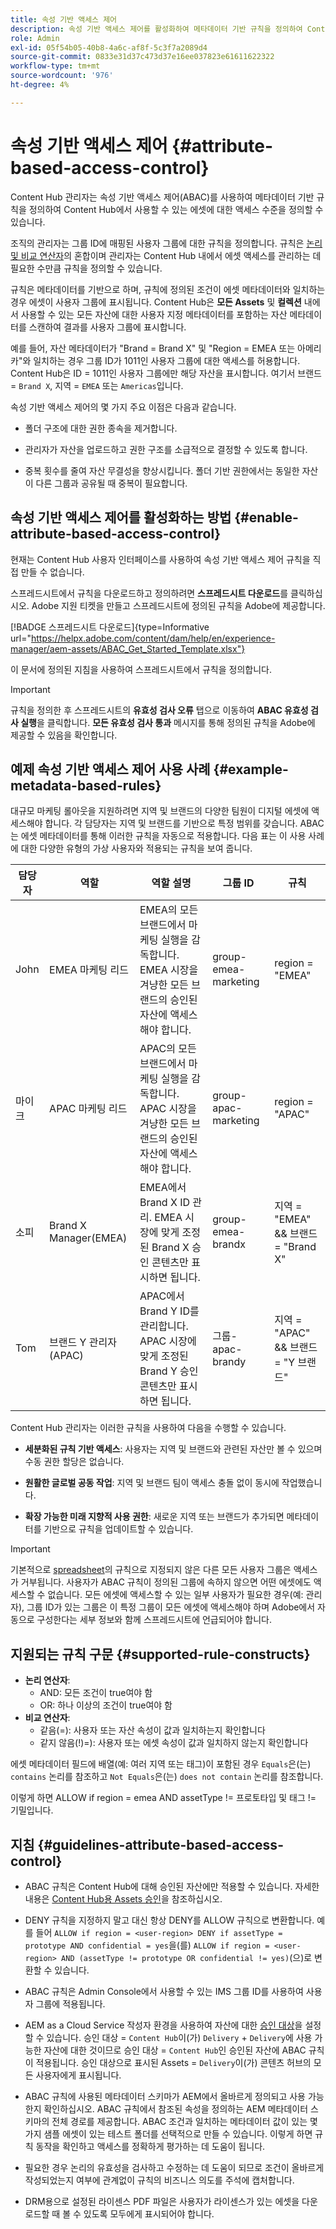 ```yaml
---
title: 속성 기반 액세스 제어
description: 속성 기반 액세스 제어를 활성화하여 메타데이터 기반 규칙을 정의하여 Content Hub에서 사용할 수 있는 에셋에 대한 액세스 수준을 정의하는 방법에 대해 알아봅니다
role: Admin
exl-id: 05f54b05-40b8-4a6c-af8f-5c3f7a2089d4
source-git-commit: 0833e31d37c473d37e16ee037823e61611622322
workflow-type: tm+mt
source-wordcount: '976'
ht-degree: 4%

---
```


# 속성 기반 액세스 제어 {#attribute-based-access-control}

Content Hub 관리자는 속성 기반 액세스 제어(ABAC)를 사용하여 메타데이터 기반 규칙을 정의하여 Content Hub에서 사용할 수 있는 에셋에 대한 액세스 수준을 정의할 수 있습니다.

조직의 관리자는 그룹 ID에 매핑된 사용자 그룹에 대한 규칙을 정의합니다. 규칙은 [논리 및 비교 연산자](#supported-rule-constructs)의 혼합이며 관리자는 Content Hub 내에서 에셋 액세스를 관리하는 데 필요한 수만큼 규칙을 정의할 수 있습니다.

규칙은 메타데이터를 기반으로 하며, 규칙에 정의된 조건이 에셋 메타데이터와 일치하는 경우 에셋이 사용자 그룹에 표시됩니다. Content Hub은 **모든 Assets** 및 **컬렉션** 내에서 사용할 수 있는 모든 자산에 대한 사용자 지정 메타데이터를 포함하는 자산 메타데이터를 스캔하여 결과를 사용자 그룹에 표시합니다.

예를 들어, 자산 메타데이터가 &quot;Brand = Brand X&quot; 및 &quot;Region = EMEA 또는 아메리카&quot;와 일치하는 경우 그룹 ID가 1011인 사용자 그룹에 대한 액세스를 허용합니다. Content Hub은 ID = 1011인 사용자 그룹에만 해당 자산을 표시합니다. 여기서 브랜드 = `Brand X`, 지역 = `EMEA` 또는 `Americas`입니다.

속성 기반 액세스 제어의 몇 가지 주요 이점은 다음과 같습니다.

* 폴더 구조에 대한 권한 종속을 제거합니다.

* 관리자가 자산을 업로드하고 권한 구조를 소급적으로 결정할 수 있도록 합니다.

* 중복 횟수를 줄여 자산 무결성을 향상시킵니다. 폴더 기반 권한에서는 동일한 자산이 다른 그룹과 공유될 때 중복이 필요합니다.

## 속성 기반 액세스 제어를 활성화하는 방법 {#enable-attribute-based-access-control}

현재는 Content Hub 사용자 인터페이스를 사용하여 속성 기반 액세스 제어 규칙을 직접 만들 수 없습니다.

스프레드시트에서 규칙을 다운로드하고 정의하려면 **스프레드시트 다운로드**&#x200B;를 클릭하십시오. Adobe 지원 티켓을 만들고 스프레드시트에 정의된 규칙을 Adobe에 제공합니다.

[!BADGE 스프레드시트 다운로드]{type=Informative url="https://helpx.adobe.com/content/dam/help/en/experience-manager/aem-assets/ABAC_Get_Started_Template.xlsx"}


이 문서에 정의된 지침을 사용하여 스프레드시트에서 규칙을 정의합니다.

>[!IMPORTANT]
>
> 규칙을 정의한 후 스프레드시트의 **유효성 검사 오류** 탭으로 이동하여 **ABAC 유효성 검사 실행**&#x200B;을 클릭합니다. **모든 유효성 검사 통과** 메시지를 통해 정의된 규칙을 Adobe에 제공할 수 있음을 확인합니다.

## 예제 속성 기반 액세스 제어 사용 사례 {#example-metadata-based-rules}

대규모 마케팅 롤아웃을 지원하려면 지역 및 브랜드의 다양한 팀원이 디지털 에셋에 액세스해야 합니다. 각 담당자는 지역 및 브랜드를 기반으로 특정 범위를 갖습니다. ABAC는 에셋 메타데이터를 통해 이러한 규칙을 자동으로 적용합니다. 다음 표는 이 사용 사례에 대한 다양한 유형의 가상 사용자와 적용되는 규칙을 보여 줍니다.

| 담당자 | 역할 | 역할 설명 | 그룹 ID | 규칙 |
|---------------------|----------------|-----------------|------------|------------|
| John | EMEA 마케팅 리드 | EMEA의 모든 브랜드에서 마케팅 실행을 감독합니다. EMEA 시장을 겨냥한 모든 브랜드의 승인된 자산에 액세스해야 합니다. | group-emea-marketing | region = &quot;EMEA&quot; |
| 마이크 | APAC 마케팅 리드 | APAC의 모든 브랜드에서 마케팅 실행을 감독합니다. APAC 시장을 겨냥한 모든 브랜드의 승인된 자산에 액세스해야 합니다. | group-apac-marketing | region = &quot;APAC&quot; |
| 소피 | Brand X Manager(EMEA) | EMEA에서 Brand X ID 관리. EMEA 시장에 맞게 조정된 Brand X 승인 콘텐츠만 표시하면 됩니다. | group-emea-brandx | 지역 = &quot;EMEA&quot; &amp;&amp; 브랜드 = &quot;Brand X&quot; |
| Tom | 브랜드 Y 관리자 (APAC) | APAC에서 Brand Y ID를 관리합니다. APAC 시장에 맞게 조정된 Brand Y 승인 콘텐츠만 표시하면 됩니다. | 그룹-apac-brandy | 지역 = &quot;APAC&quot; &amp;&amp; 브랜드 = &quot;Y 브랜드&quot; |

Content Hub 관리자는 이러한 규칙을 사용하여 다음을 수행할 수 있습니다.

* **세분화된 규칙 기반 액세스**: 사용자는 지역 및 브랜드와 관련된 자산만 볼 수 있으며 수동 권한 할당은 없습니다.

* **원활한 글로벌 공동 작업**: 지역 및 브랜드 팀이 액세스 충돌 없이 동시에 작업했습니다.

* **확장 가능한 미래 지향적 사용 권한**: 새로운 지역 또는 브랜드가 추가되면 메타데이터를 기반으로 규칙을 업데이트할 수 있습니다.

>[!IMPORTANT]
>
> 기본적으로 [spreadsheet](#enable-attribute-based-access-control)의 규칙으로 지정되지 않은 다른 모든 사용자 그룹은 액세스가 거부됩니다. 사용자가 ABAC 규칙이 정의된 그룹에 속하지 않으면 어떤 에셋에도 액세스할 수 없습니다. 모든 에셋에 액세스할 수 있는 일부 사용자가 필요한 경우(예: 관리자), 그룹 ID가 있는 그룹은 이 특정 그룹이 모든 에셋에 액세스해야 하며 Adobe에서 자동으로 구성한다는 세부 정보와 함께 스프레드시트에 언급되어야 합니다.


## 지원되는 규칙 구문 {#supported-rule-constructs}

* **논리 연산자**:
   * AND: 모든 조건이 true여야 함
   * OR: 하나 이상의 조건이 true여야 함
* **비교 연산자**:
   * 같음(=): 사용자 또는 자산 속성이 값과 일치하는지 확인합니다
   * 같지 않음(!)=): 사용자 또는 에셋 속성이 값과 일치하지 않는지 확인합니다

에셋 메타데이터 필드에 배열(예: 여러 지역 또는 태그)이 포함된 경우 `Equals`은(는) `contains` 논리를 참조하고 `Not Equals`은(는) `does not contain` 논리를 참조합니다.

이렇게 하면 ALLOW if region = emea AND assetType != 프로토타입 및 태그 != 기밀입니다.

## 지침 {#guidelines-attribute-based-access-control}

* ABAC 규칙은 Content Hub에 대해 승인된 자산에만 적용할 수 있습니다. 자세한 내용은 [Content Hub용 Assets 승인](/help/assets/approve-assets-content-hub.md)을 참조하십시오.

* DENY 규칙을 지정하지 말고 대신 항상 DENY를 ALLOW 규칙으로 변환합니다. 예를 들어 `ALLOW if region = <user-region> DENY if assetType = prototype AND confidential = yes`을(를) `ALLOW if region = <user-region> AND (assetType != prototype OR confidential != yes)`(으)로 변환할 수 있습니다.

* ABAC 규칙은 Admin Console에서 사용할 수 있는 IMS 그룹 ID를 사용하여 사용자 그룹에 적용됩니다.


* AEM as a Cloud Service 작성자 환경을 사용하여 자산에 대한 [승인 대상](/help/assets/approve-assets-content-hub.md#set-approval-target)을 설정할 수 있습니다. 승인 대상 = `Content Hub`이(가) `Delivery` + `Delivery`에 사용 가능한 자산에 대한 것이므로 승인 대상 = `Content Hub`인 승인된 자산에 ABAC 규칙이 적용됩니다. 승인 대상으로 표시된 Assets = `Delivery`이(가) 콘텐츠 허브의 모든 사용자에게 표시됩니다.

* ABAC 규칙에 사용된 메타데이터 스키마가 AEM에서 올바르게 정의되고 사용 가능한지 확인하십시오. ABAC 규칙에서 참조된 속성을 정의하는 AEM 메타데이터 스키마의 전체 경로를 제공합니다. ABAC 조건과 일치하는 메타데이터 값이 있는 몇 가지 샘플 에셋이 있는 테스트 폴더를 선택적으로 만들 수 있습니다. 이렇게 하면 규칙 동작을 확인하고 액세스를 정확하게 평가하는 데 도움이 됩니다.

* 필요한 경우 논리의 유효성을 검사하고 수정하는 데 도움이 되므로 조건이 올바르게 작성되었는지 여부에 관계없이 규칙의 비즈니스 의도를 주석에 캡처합니다.

* DRM용으로 설정된 라이센스 PDF 파일은 사용자가 라이센스가 있는 에셋을 다운로드할 때 볼 수 있도록 모두에게 표시되어야 합니다.

